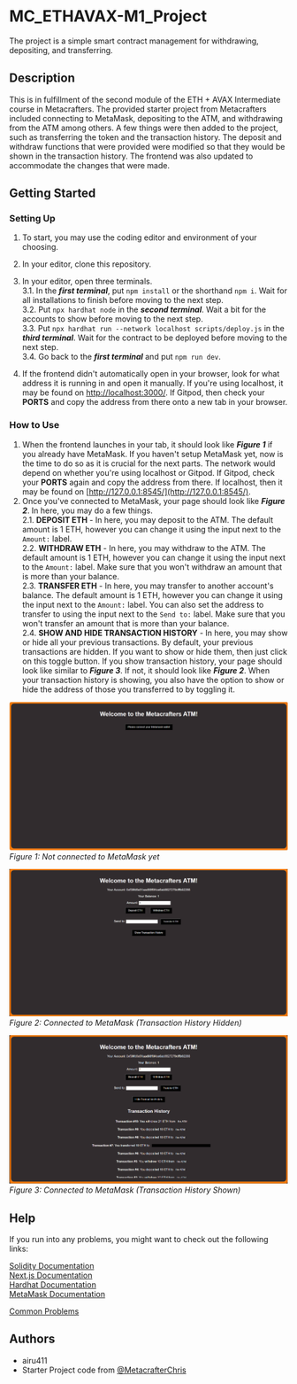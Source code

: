 # MC_ETHAVAX-M1_Project

The project is a simple smart contract management for withdrawing, depositing, and transferring.

## Description

This is in fulfillment of the second module of the ETH + AVAX Intermediate course in Metacrafters. The provided starter project from Metacrafters included connecting to MetaMask, depositing to the ATM, and withdrawing from the ATM among others. A few things were then added to the project, such as transferring the token and the transaction history. The deposit and withdraw functions that were provided were modified so that they would be shown in the transaction history. The frontend was also updated to accommodate the changes that were made.

## Getting Started

### Setting Up

1. To start, you may use the coding editor and environment of your choosing.  

2. In your editor, clone this repository.

3. In your editor, open three terminals.  
  3.1. In the ***first terminal***, put `npm install` or the shorthand `npm i`. Wait for all installations to finish before moving to the next step.  
  3.2. Put `npx hardhat node` in the ***second terminal***. Wait a bit for the accounts to show before moving to the next step.  
  3.3. Put `npx hardhat run --network localhost scripts/deploy.js` in the ***third terminal***. Wait for the contract to be deployed before moving to the next step.  
  3.4. Go back to the ***first terminal*** and put `npm run dev`.  
4. If the frontend didn't automatically open in your browser, look for what address it is running in and open it manually. If you're using localhost, it may be found on [http://localhost:3000/](http://localhost:3000/). If Gitpod, then check your **PORTS** and copy the address from there onto a new tab in your browser.

### How to Use

1. When the frontend launches in your tab, it should look like ***Figure 1*** if you already have MetaMask. If you haven't setup MetaMask yet, now is the time to do so as it is crucial for the next parts. The network would depend on whether you're using localhost or Gitpod. If Gitpod, check your **PORTS** again and copy the address from there. If localhost, then it may be found on [http://127.0.0.1:8545/](http://127.0.0.1:8545/).  
2. Once you've connected to MetaMask, your page should look like ***Figure 2***. In here, you may do a few things.  
  2.1. **DEPOSIT ETH** - In here, you may deposit to the ATM. The default amount is 1 ETH, however you can change it using the input next to the `Amount:` label.  
  2.2. **WITHDRAW ETH** - In here, you may withdraw to the ATM. The default amount is 1 ETH, however you can change it using the input next to the `Amount:` label. Make sure that you won't withdraw an amount that is more than your balance.  
  2.3. **TRANSFER ETH** - In here, you may transfer to another account's balance. The default amount is 1 ETH, however you can change it using the input next to the `Amount:` label. You can also set the address to transfer to using the input next to the `Send to:` label. Make sure that you won't transfer an amount that is more than your balance.  
  2.4. **SHOW AND HIDE TRANSACTION HISTORY**  - In here, you may show or hide all your previous transactions. By default, your previous transactions are hidden. If you want to show or hide them, then just click on this toggle button. If you show transaction history, your page should look like similar to ***Figure 3***. If not, it should look like ***Figure 2***. When your transaction history is showing, you also have the option to show or hide the address of those you transferred to by toggling it.  

![Figure 1](public/fig1.png)  
*Figure 1: Not connected to MetaMask yet*  

![Figure 2](public/fig2.png)  
*Figure 2: Connected to MetaMask (Transaction History Hidden)*  

![Figure 3](public/fig3.png)  
*Figure 3: Connected to MetaMask (Transaction History Shown)*  

## Help

If you run into any problems, you might want to check out the following links:

[Solidity Documentation](https://docs.soliditylang.org/en/v0.8.9/)  
[Next.js Documentation](https://nextjs.org/docs)  
[Hardhat Documentation](https://hardhat.org/docs)  
[MetaMask Documentation](https://docs.metamask.io/wallet/)  

[Common Problems](https://www.youtube.com/watch?v=e_4-Q77XJkw)

## Authors

- airu411
- Starter Project code from [@MetacrafterChris](https://github.com/MetacrafterChris/SCM-Starter)
